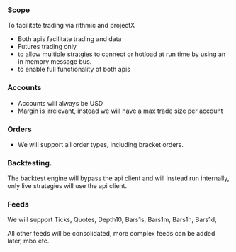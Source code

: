 ### Scope
To facilitate trading via rithmic and projectX
- Both apis facilitate trading and data
- Futures trading only
- to allow multiple stratgies to connect or hotload at run time by using an in memory message bus.
- to enable full functionality of both apis


### Accounts
- Accounts will always be USD
- Margin is irrelevant, instead we will have a max trade size per account

### Orders
- We will support all order types, including bracket orders.


### Backtesting.
The backtest engine will bypass the api client and will instead run internally, only live strategies will use the api client.

### Feeds
We will support
Ticks,
Quotes,
Depth10,
Bars1s,
Bars1m,
Bars1h,
Bars1d,

All other feeds will be consolidated, more complex feeds can be added later, mbo etc.